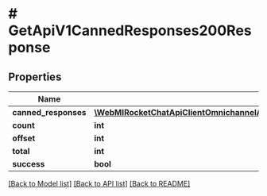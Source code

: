 # # GetApiV1CannedResponses200Response

## Properties

Name | Type | Description | Notes
------------ | ------------- | ------------- | -------------
**canned_responses** | [**\WebMIRocketChatApiClientOmnichannelApi\Model\GetApiV1CannedResponses200ResponseCannedResponsesInner[]**](GetApiV1CannedResponses200ResponseCannedResponsesInner.md) |  | [optional]
**count** | **int** |  | [optional]
**offset** | **int** |  | [optional]
**total** | **int** |  | [optional]
**success** | **bool** |  | [optional]

[[Back to Model list]](../../README.md#models) [[Back to API list]](../../README.md#endpoints) [[Back to README]](../../README.md)
